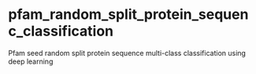 # pfam_random_split_protein_sequenc_classification
Pfam seed random split protein sequence multi-class classification using deep learning

